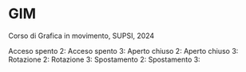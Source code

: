# GIM
Corso di Grafica in movimento, SUPSI, 2024

Acceso spento 2: 
Acceso spento 3: 
Aperto chiuso 2: 
Aperto chiuso 3: 
Rotazione 2: 
Rotazione 3: 
Spostamento 2: 
Spostamento 3: 
